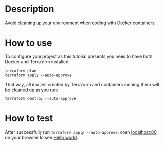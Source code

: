 # Description

Avoid cleaning up your environment when coding with Docker containers.

# How to use

To configure your project as this tutorial presents you need to have both Docker and Terraform installed.

```shell
terraform plan 
terraform apply --auto-approve
```
That way, all images created by Terraform and containers running them will be cleaned up as you run:

```shell
terraform destroy --auto-approve
```

# How to test

After successfully run `terraform apply --auto-approve`, open [localhost:80](http://localhost:80) on your browser to see [Hello world](content/index.html).
